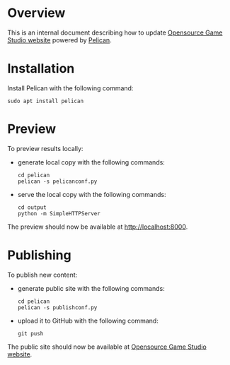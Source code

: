 # Overview

This is an internal document describing how to update
[Opensource Game Studio website][opengamestudio]
powered by [Pelican][pelican].

# Installation

Install Pelican with the following command:

```
sudo apt install pelican
```

# Preview

To preview results locally:

* generate local copy with the following commands:
    ```
    cd pelican
    pelican -s pelicanconf.py
    ```
* serve the local copy with the following commands:
    ```
    cd output
    python -m SimpleHTTPServer
    ```

The preview should now be available at [http://localhost:8000][preview].

# Publishing

To publish new content:

* generate public site with the following commands:
    ```
    cd pelican
    pelican -s publishconf.py
    ```

* upload it to GitHub with the following command:
    ```
    git push
    ```

The public site should now be available at
[Opensource Game Studio website][opengamestudio].

[opengamestudio]: http://opengamestudio.org
[pelican]: http://getpelican.com
[preview]: http://localhost:8000

